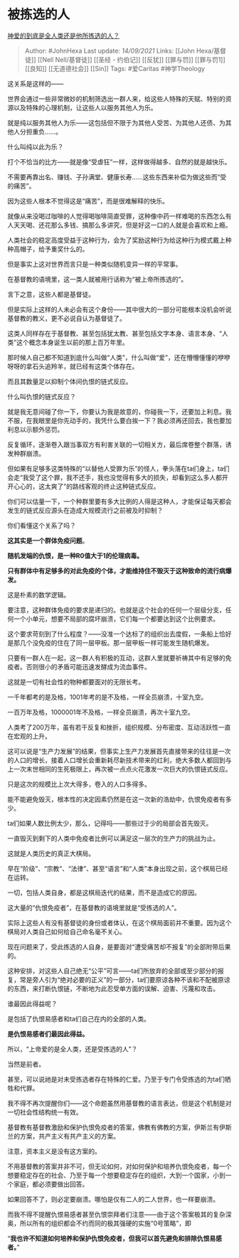 # 被拣选的人
[神爱的到底是全人类还是他所拣选的人？](https://www.zhihu.com/question/23905554/answer/2117110201)

> Author: #JohnHexa 
Last update: *14/09/2021* 
Links: [[John Hexa/基督徒]] [[Nell Nell/基督徒]] [[圣经 - 约伯记]] [[反犹]] [[罪与罚]] [[罪与罚1]] [[良知]] [[无道德社会]] [[Sin]] 
Tags: #爱Caritas #神学Theology 
  

这关系是这样的——

世界会通过一些非常微妙的机制筛选出一群人来，给这些人特殊的天赋、特别的资源以及特殊的心理机制，让这些人以服务其他人为乐。

就是纯以服务其他人为乐——这包括但不限于为其他人受苦、为其他人还债、为其他人分担重负……。

什么叫纯以此为乐？

打个不恰当的比方——就是像“受虐狂”一样，这样做得越多、自然的就是越快乐。

不需要再靠出名、赚钱、子孙满堂、健康长寿……这些东西来补偿为做这些而“受的痛苦”。

因为这些人根本不觉得这是“痛苦”，而是很难解释的快乐。

就像从来没喝过咖啡的人觉得喝咖啡简直受罪，这种像中药一样难喝的东西怎么有人天天喝、还花那么多钱、搞那么多讲究，但是好这一口的人就是会喜欢和上瘾。

人类社会的稳定高度受益于这种行为，会为了奖励这种行为给这种行为模式戴上种种高帽子，给予重奖什么的。

但是事实上这对世界而言只是一种类似随机变异一样的平常事。

在基督教的语境里，这一类人就被用行话称为“被上帝所拣选的”。

言下之意，这些人都是基督徒。

但是实际上这样的人未必会有这个身份——其中很大的一部分可能根本没机会听说基督教的教义，更不必说自认为基督徒了。

这类人同样存在于基督教、甚至包括犹太教、甚至包括文字本身、语言本身、“人类”这个概念本身诞生以前的那上百万年里。

那时候人自己都不知道到底什么叫做“人类”，什么叫做“爱”，还在懵懵懂懂的咿咿呀呀的拿石头追羚羊，就已经有这类个体存在。

而且其数量足以抑制个体间仇恨的链式反应。

什么叫仇恨的链式反应？

就是我无意间碰了你一下，你要认为我是故意的，你碰我一下，还要加上利息。我不服，在我眼里是你先动手的，我凭什么要白挨一下？我必须再还回去，我也要加利息以示额外惩罚。

反复循环，逐渐卷入跟当事双方有利害关联的一切相关方，最后席卷整个群落，诱发种群崩溃。

但如果有足够多这类特殊的“以替他人受罪为乐”的怪人，拳头落在ta们身上，ta们会走“我受了这个罪，我不还手，我也没觉得有多大的损失，却看到这么多人都开开心心的，这太爽了”的路线客观的终止这种链式反应。

你们可以估量一下，一个种群里要有多大比例的人得是这种人，才能保证每天都会发生的链式反应源头在造成大规模流行之前被及时抑制？

你们看懂这个关系了吗？

**这其实是一个群体免疫问题**。

**随机发端的仇恨，是一种R0值大于1的伦理病毒。**

**只有群体中有足够多的对此免疫的个体，才能维持住不毁灭于这种致命的流行病爆发。**

这是朴素的数学逻辑。

要注意，这种群体免疫的要求是递归的。也就是这个社会的任何一个层级分支，任何一个小单元，想要不局部的腐坏崩溃，它们每一个都要达到这个比例要求。

这个要求苛刻到了什么程度？——没准一个达标了的组织出去度假，一条船上恰好是那几个没免疫的住在了同一层甲板。那一层甲板一样可能发生随机爆发。

只要有一群人在一起，这一群人有积极的互动，这群人里就要祈祷其中有足够的免疫者。否则很小的矛盾可能迅速发酵成为流血事件。

这就是一切有社会性的物种都要面对的无限长考。

一千年都考的是及格，1001年考的是不及格，一样全员崩溃，十室九空。

一百万年及格，1000001年不及格，一样全员崩溃，再次十室九空。

人类考了200万年，虽有若干反复和挫折，组织规模、分布密度、互动活跃性一直在宏观的上升。

这可以说是“生产力发展”的结果，但事实上生产力发展首先直接带来的往往是一次的人口的增长，接着人口增长会重新耗尽新技术带来的红利，绝大多数人都回到与上一次末世相同的生死极限上，再次被一点点火花激发一次巨大的仇恨链式反应。

只是这次的规模比上次大得多，卷入的人口多得多。

能不能避免毁灭，根本性的决定因素仍然是在这一次新的浩劫中，仇恨免疫者有多少。

ta们如果人数比例太少，那么，记得吗——那些过于少的局部会首先毁灭。

一直毁灭到剩下的人类中免疫者比例可以满足这一层次的生产力的挑战为止。

这就是人类历史的真正大棋局。

早在“阶级”、“宗教”、“法律”、甚至“语言”和“人类”本身出现之前，这个棋局已经在运转。

一切，包括人类自身，都是这棋局迭代的结果，而不是造成它的原因。

这大量的“仇恨免疫者”，在基督教的语境里就是“受拣选的人”。

实际上这些人有没有基督徒的身份或者体认，在这个棋局面前并不重要。因为这个棋局对人类自己如何给自己命名毫不关心。

现在问题来了，受此拣选的人自身，是要面对“遭受痛苦却不报复”的全部附带后果的。

这种安排，对这些人自己绝无“公平”可言——ta们所放弃的全部或至少部分的报复，常是旁人引为“绝对必要的正义”的一部分，ta们要原谅各种不该和不配被原谅的东西，来打断仇恨链，不断地为此忍受单方面的误解、迫害、污蔑和攻击。

谁最因此得益呢？

是包括了仇恨易感者和ta们自己在内的全部的人类。

**是仇恨易感者们最因此得益。**

所以，“上帝爱的是全人类，还是受拣选的人”？

当然是前者。

甚至，可以说祂是对未受拣选者存在特殊的仁爱。乃至于专门令受拣选的为ta们牺牲和代罪。

我不得不再次提醒你们——这个命题虽然用基督教的语言表达，但是这个机制是对一切社会性结构统一有效。

基督教有基督教激励和保护仇恨免疫者的答案，佛教有佛教的方案，伊斯兰有伊斯兰的方案，共产主义有共产主义的方案。

注意，资本主义是没有这方案的。

不用基督教的答案并非不可，但无论如何，对如何保护和培养仇恨免疫者，每一个想要稳定存在的社会、乃至于每一个想要稳定存在的组织，大到一个国家，小到一个家庭，都必须要做出回答。

如果回答不了，则必定要崩溃。哪怕是仅有二人的二人世界，也一样要崩溃。

而我不得不提醒仇恨易感者甚至仇恨崇拜者们注意——由于这个答案极其的复杂深奥，所以所有的组织都会不约而同的极其强硬的实施“0号策略”，即

“**我也许不知道如何培养和保护仇恨免疫者，但我可以首先避免和排除仇恨易感者。**”